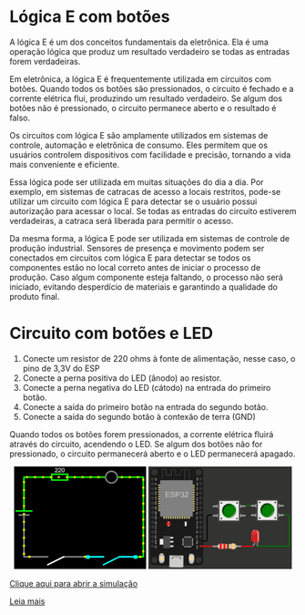 # Lógica E com botões

A lógica E é um dos conceitos fundamentais da eletrônica. Ela é uma operação lógica que produz um resultado verdadeiro se todas as entradas forem verdadeiras.

Em eletrônica, a lógica E é frequentemente utilizada em circuitos com botões. Quando todos os botões são pressionados, o circuito é fechado e a corrente elétrica flui, produzindo um resultado verdadeiro. Se algum dos botões não é pressionado, o circuito permanece aberto e o resultado é falso.

Os circuitos com lógica E são amplamente utilizados em sistemas de controle, automação e eletrônica de consumo. Eles permitem que os usuários controlem dispositivos com facilidade e precisão, tornando a vida mais conveniente e eficiente.

Essa lógica pode ser utilizada em muitas situações do dia a dia. Por exemplo, em sistemas de catracas de acesso a locais restritos, pode-se utilizar um circuito com lógica E para detectar se o usuário possui autorização para acessar o local. Se todas as entradas do circuito estiverem verdadeiras, a catraca será liberada para permitir o acesso.

Da mesma forma, a lógica E pode ser utilizada em sistemas de controle de produção industrial. Sensores de presença e movimento podem ser conectados em circuitos com lógica E para detectar se todos os componentes estão no local correto antes de iniciar o processo de produção. Caso algum componente esteja faltando, o processo não será iniciado, evitando desperdício de materiais e garantindo a qualidade do produto final.

# Circuito com botões e LED

1. Conecte um resistor de 220 ohms à fonte de alimentação, nesse caso, o pino de 3,3V do ESP
2. Conecte a perna positiva do LED (ânodo) ao resistor.
3. Conecte a perna negativa do LED (cátodo) na entrada do primeiro botão.
4. Conecte a saída do primeiro botão na entrada do segundo botão.
5. Conecte a saída do segundo botão à contexão de terra (GND)

Quando todos os botões forem pressionados, a corrente elétrica fluirá através do circuito, acendendo o LED. Se algum dos botões não for pressionado, o circuito permanecerá aberto e o LED permanecerá apagado.

<p align="center">
    <img src="Images/falstadCircuit.gif" alt="Circuito Falstad" width="46%"></img>
    <img src="Images/wokwiCircuit.gif" alt="Circuito Wokwi" width="50%"></img>
</p>

[Clique aqui para abrir a simulação](https://wokwi.com/projects/358939446507045889)

[Leia mais](https://wiki.ifsc.edu.br/mediawiki/index.php/AULA_3_-_Eletr%C3%B4nica_Digital_1_-_Gradua%C3%A7%C3%A3o#Porta_E)

